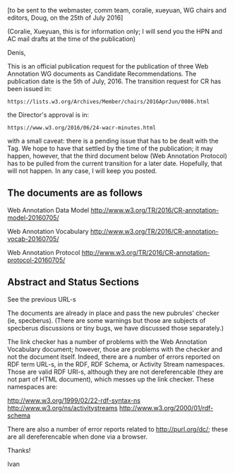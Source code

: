[to be sent to the webmaster, comm team, coralie, xueyuan, WG chairs and editors, Doug, on the 25th of July 2016]

(Coralie, Xueyuan, this is for information only; I will send you the HPN and AC mail drafts at the time of the publication)

Denis,

This is an official publication request for the publication of three Web Annotation WG documents as Candidate Recommendations. The publication date is the 5th of July, 2016. The transition request for CR has been issued in:

	https://lists.w3.org/Archives/Member/chairs/2016AprJun/0086.html

the Director's approval is in:

	https://www.w3.org/2016/06/24-wacr-minutes.html

with a small caveat: there is a pending issue that has to be dealt with the Tag. We hope to have that settled by the time of the publication; it may happen, however, that the third document below (Web Annotation Protocol) has to be pulled from the current transition for a later date. Hopefully, that will not happen. In any case, I will keep you posted.

The documents are as follows
----------------------------

Web Annotation Data Model
http://www.w3.org/TR/2016/CR-annotation-model-20160705/

Web Annotation Vocabulary
http://www.w3.org/TR/2016/CR-annotation-vocab-20160705/

Web Annotation Protocol
http://www.w3.org/TR/2016/CR-annotation-protocol-20160705/

Abstract and Status Sections
----------------------------

See the previous URL-s

The documents are already in place and pass the new pubrules' checker (ie, specberus). (There are some warnings but those are subjects of specberus discussions or tiny bugs, we have discussed those separately.)

The link checker has a number of problems with the Web Annotation Vocabulary document; however, those are problems with the checker and not the document itself. Indeed, there are a number of errors reported on RDF term URL-s, in the RDF, RDF Schema, or Activity Stream namespaces. Those are valid RDF URI-s, although they are not dereferencable (they are not part of HTML document), which messes up the link checker. These namespaces are:

http://www.w3.org/1999/02/22-rdf-syntax-ns
http://www.w3.org/ns/activitystreams
http://www.w3.org/2000/01/rdf-schema

There are also a number of error reports related to http://purl.org/dc/; these are all dereferencable when done via a browser.

Thanks!

Ivan
